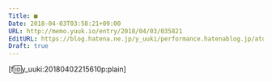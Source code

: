 ```yaml
---
Title: ■
Date: 2018-04-03T03:58:21+09:00
URL: http://memo.yuuk.io/entry/2018/04/03/035821
EditURL: https://blog.hatena.ne.jp/y_uuki/performance.hatenablog.jp/atom/entry/17391345971631833333
Draft: true
---
```


[f:id:y_uuki:20180402215610p:plain]
